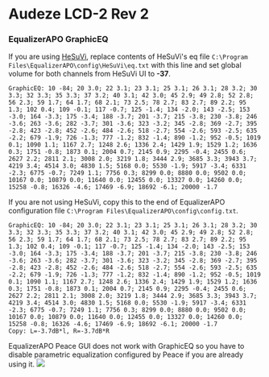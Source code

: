 # Audeze LCD-2 Rev 2
### EqualizerAPO GraphicEQ
If you are using [HeSuVi](https://sourceforge.net/projects/hesuvi/), replace contents of HeSuVi's eq file `C:\Program Files\EqualizerAPO\config\HeSuVi\eq.txt` with this line and set global volume for both channels from HeSuVi UI to **-37**.
```
GraphicEQ: 10 -84; 20 3.0; 22 3.1; 23 3.1; 25 3.1; 26 3.1; 28 3.2; 30 3.3; 32 3.3; 35 3.3; 37 3.2; 40 3.1; 42 3.0; 45 2.9; 49 2.8; 52 2.8; 56 2.3; 59 1.7; 64 1.7; 68 2.1; 73 2.5; 78 2.7; 83 2.7; 89 2.2; 95 1.3; 102 0.4; 109 -0.1; 117 -0.7; 125 -1.4; 134 -2.0; 143 -2.5; 153 -3.0; 164 -3.3; 175 -3.4; 188 -3.7; 201 -3.7; 215 -3.8; 230 -3.8; 246 -3.6; 263 -3.6; 282 -3.7; 301 -3.6; 323 -3.2; 345 -2.8; 369 -2.7; 395 -2.8; 423 -2.8; 452 -2.6; 484 -2.6; 518 -2.7; 554 -2.6; 593 -2.5; 635 -2.2; 679 -1.9; 726 -1.3; 777 -1.2; 832 -1.4; 890 -1.2; 952 -0.5; 1019 0.1; 1090 1.1; 1167 2.7; 1248 2.6; 1336 2.4; 1429 1.9; 1529 1.2; 1636 0.3; 1751 -0.8; 1873 0.1; 2004 0.7; 2145 0.9; 2295 -0.4; 2455 0.6; 2627 2.2; 2811 2.1; 3008 2.0; 3219 1.8; 3444 2.9; 3685 3.3; 3943 3.7; 4219 3.4; 4514 3.0; 4830 1.5; 5168 0.0; 5530 -1.9; 5917 -3.4; 6331 -2.3; 6775 -0.7; 7249 1.1; 7756 0.3; 8299 0.0; 8880 0.0; 9502 0.0; 10167 0.0; 10879 0.0; 11640 0.0; 12455 0.0; 13327 0.0; 14260 0.0; 15258 -0.8; 16326 -4.6; 17469 -6.9; 18692 -6.1; 20000 -1.7
```
If you are not using HeSuVi, copy this to the end of EqualizerAPO configuration file `C:\Program Files\EqualizerAPO\config\config.txt`.
```
GraphicEQ: 10 -84; 20 3.0; 22 3.1; 23 3.1; 25 3.1; 26 3.1; 28 3.2; 30 3.3; 32 3.3; 35 3.3; 37 3.2; 40 3.1; 42 3.0; 45 2.9; 49 2.8; 52 2.8; 56 2.3; 59 1.7; 64 1.7; 68 2.1; 73 2.5; 78 2.7; 83 2.7; 89 2.2; 95 1.3; 102 0.4; 109 -0.1; 117 -0.7; 125 -1.4; 134 -2.0; 143 -2.5; 153 -3.0; 164 -3.3; 175 -3.4; 188 -3.7; 201 -3.7; 215 -3.8; 230 -3.8; 246 -3.6; 263 -3.6; 282 -3.7; 301 -3.6; 323 -3.2; 345 -2.8; 369 -2.7; 395 -2.8; 423 -2.8; 452 -2.6; 484 -2.6; 518 -2.7; 554 -2.6; 593 -2.5; 635 -2.2; 679 -1.9; 726 -1.3; 777 -1.2; 832 -1.4; 890 -1.2; 952 -0.5; 1019 0.1; 1090 1.1; 1167 2.7; 1248 2.6; 1336 2.4; 1429 1.9; 1529 1.2; 1636 0.3; 1751 -0.8; 1873 0.1; 2004 0.7; 2145 0.9; 2295 -0.4; 2455 0.6; 2627 2.2; 2811 2.1; 3008 2.0; 3219 1.8; 3444 2.9; 3685 3.3; 3943 3.7; 4219 3.4; 4514 3.0; 4830 1.5; 5168 0.0; 5530 -1.9; 5917 -3.4; 6331 -2.3; 6775 -0.7; 7249 1.1; 7756 0.3; 8299 0.0; 8880 0.0; 9502 0.0; 10167 0.0; 10879 0.0; 11640 0.0; 12455 0.0; 13327 0.0; 14260 0.0; 15258 -0.8; 16326 -4.6; 17469 -6.9; 18692 -6.1; 20000 -1.7
Copy: L=-3.7dB*l, R=-3.7dB*R
```
EqualizerAPO Peace GUI does not work with GraphicEQ so you have to disable parametric equalization configured by Peace if you are already using it.
![](https://raw.githubusercontent.com/jaakkopasanen/AutoEq/master/results/Sonoma%20Model%20One/headphoncecom/onear/Audeze%20LCD-2%20Rev%202/Audeze%20LCD-2%20Rev%202.png)
